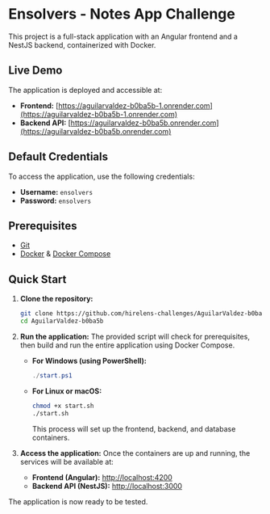 # Ensolvers - Notes App Challenge

This project is a full-stack application with an Angular frontend and a NestJS backend, containerized with Docker.

## Live Demo

The application is deployed and accessible at:

- **Frontend:** [https://aguilarvaldez-b0ba5b-1.onrender.com](https://aguilarvaldez-b0ba5b-1.onrender.com)
- **Backend API:** [https://aguilarvaldez-b0ba5b.onrender.com](https://aguilarvaldez-b0ba5b.onrender.com)

## Default Credentials

To access the application, use the following credentials:

- **Username:** `ensolvers`
- **Password:** `ensolvers`

## Prerequisites

- [Git](https://git-scm.com/)
- [Docker](https://www.docker.com/products/docker-desktop/) & [Docker Compose](https://docs.docker.com/compose/)

## Quick Start

1.  **Clone the repository:**

    ```bash
    git clone https://github.com/hirelens-challenges/AguilarValdez-b0ba5b.git
    cd AguilarValdez-b0ba5b
    ```

2.  **Run the application:**
    The provided script will check for prerequisites, then build and run the entire application using Docker Compose.

    - **For Windows (using PowerShell):**

      ```powershell
      ./start.ps1
      ```

    - **For Linux or macOS:**
      ```bash
      chmod +x start.sh
      ./start.sh
      ```
      This process will set up the frontend, backend, and database containers.

3.  **Access the application:**
    Once the containers are up and running, the services will be available at:

    - **Frontend (Angular):** [http://localhost:4200](http://localhost:4200)
    - **Backend API (NestJS):** [http://localhost:3000](http://localhost:3000)

The application is now ready to be tested.
